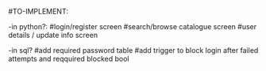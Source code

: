 #TO-IMPLEMENT:

-in python?:
#login/register screen
#search/browse catalogue screen
#user details / update info screen

-in sql?
#add required password table
#add trigger to block login after failed attempts and reqquired blocked bool
